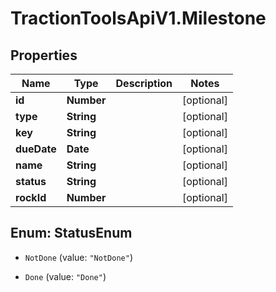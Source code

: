 # TractionToolsApiV1.Milestone

## Properties
Name | Type | Description | Notes
------------ | ------------- | ------------- | -------------
**id** | **Number** |  | [optional] 
**type** | **String** |  | [optional] 
**key** | **String** |  | [optional] 
**dueDate** | **Date** |  | [optional] 
**name** | **String** |  | [optional] 
**status** | **String** |  | [optional] 
**rockId** | **Number** |  | [optional] 


<a name="StatusEnum"></a>
## Enum: StatusEnum


* `NotDone` (value: `"NotDone"`)

* `Done` (value: `"Done"`)




